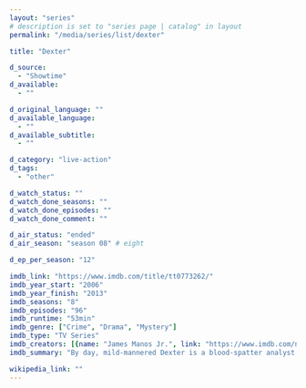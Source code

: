 ```yaml
---
layout: "series"
# description is set to "series page | catalog" in layout
permalink: "/media/series/list/dexter"

title: "Dexter"

d_source:
  - "Showtime"
d_available:
  - ""

d_original_language: ""
d_available_language:
  - ""
d_available_subtitle:
  - ""

d_category: "live-action"
d_tags:
  - "other"

d_watch_status: ""
d_watch_done_seasons: ""
d_watch_done_episodes: ""
d_watch_done_comment: ""

d_air_status: "ended"
d_air_season: "season 08" # eight

d_ep_per_season: "12"

imdb_link: "https://www.imdb.com/title/tt0773262/"
imdb_year_start: "2006"
imdb_year_finish: "2013"
imdb_seasons: "8"
imdb_episodes: "96"
imdb_runtime: "53min"
imdb_genre: ["Crime", "Drama", "Mystery"]
imdb_type: "TV Series"
imdb_creators: [{name: "James Manos Jr.", link: "https://www.imdb.com/name/nm0543612/"}]
imdb_summary: "By day, mild-mannered Dexter is a blood-spatter analyst for the Miami police. But at night, he is a serial killer who only targets other murderers."

wikipedia_link: ""
---
```


